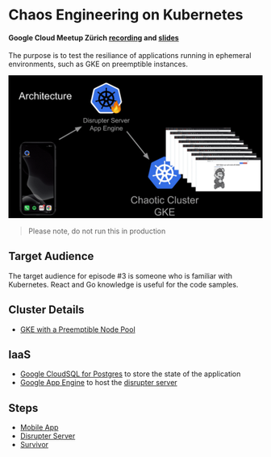 # Chaos Engineering on Kubernetes

#### Google Cloud Meetup Zürich [recording](https://www.youtube.com/watch?v=5JLOkjbkNg4) and [slides](https://docs.google.com/presentation/d/1VVZ1QPbae4Pnqr-sKEO4knL-2mwz-ijWt-AhJGu6EYQ/edit?usp=sharing)

The purpose is to test the resiliance of applications running in ephemeral environments, such as GKE on preemptible instances.

![Chaos](images/chaos.gif)

> Please note, do not run this in production

## Target Audience

The target audience for episode #3 is someone who is familiar with Kubernetes. React and Go knowledge is useful for the code samples.

## Cluster Details

- [GKE with a Preemptible Node Pool](https://cloud.google.com/kubernetes-engine/docs/how-to/preemptible-vms)

## IaaS

- [Google CloudSQL for Postgres](https://cloud.google.com/sql/docs/postgres) to store the state of the application
- [Google App Engine](https://cloud.google.com/appengine) to host the [disrupter server](k8s-disrupter/README.md)

## Steps

- [Mobile App](docs/01-mobile-app.md)
- [Disrupter Server](docs/02-disrupter-server.md)
- [Survivor](docs/03-survivor.md)
